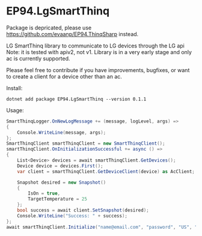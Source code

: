 # EP94.LgSmartThinq


Package is depricated, please use https://github.com/evaanp/EP94.ThinqSharp instead.



 LG SmartThinq library to communicate to LG devices through the LG api Note: it is tested with apiv2, not v1. Library is in a very early stage and only ac is currently supported.
 
 Please feel free to contribute if you have improvements, bugfixes, or want to create a client for a device other than an ac.
 
 Install:
 ```
 dotnet add package EP94.LgSmartThinq --version 0.1.1
 ```
 
 Usage:
 ```c#
 SmartThinqLogger.OnNewLogMessage += (message, logLevel, args) =>
 {
     Console.WriteLine(message, args);
 };
 SmartThinqClient smartThinqClient = new SmartThinqClient();
 smartThinqClient.OnInitializationSuccessful += async () =>
 {
     List<Device> devices = await smartThinqClient.GetDevices();
     Device device = devices.First();
     var client = smartThinqClient.GetDeviceClient(device) as AcClient;

     Snapshot desired = new Snapshot()
     {
         IsOn = true,
         TargetTemperature = 25
     };
     bool success = await client.SetSnapshot(desired);
     Console.WriteLine("Success: " + success);
 };
 await smartThinqClient.Initialize("name@email.com", "password", "US", "en-US");
```
